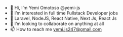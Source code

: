 - 👋 Hi, I’m Yemi Omotoso @yemi-js
- 👀 I’m interested in full time Fullstack Developer jobs
- 🌱 Laravel, NodeJS, React Native, Next Js, React Js
- 💞️ I’m looking to collaborate on anything at all
- 📫 How to reach me yemi.js247@gmail.com

<!---
yemi-js/yemi-js is a ✨ special ✨ repository because its `README.md` (this file) appears on your GitHub profile.
You can click the Preview link to take a look at your changes.
--->
